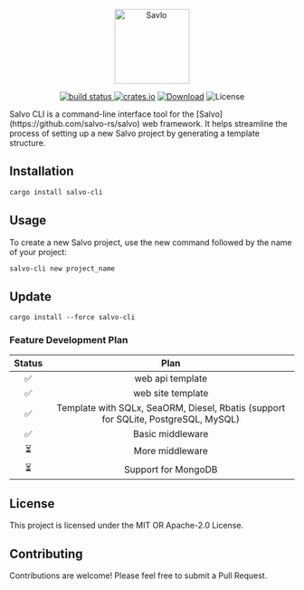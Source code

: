 <div align="center">
<p><img alt="Savlo" width="132" style="max-width:40%;min-width:60px;" src="https://p.sda1.dev/13/9268fb110f27611fa143c7aafbac61ab/monkeybread4352_a_technology_software_logo_for_windseabird_with_8fb4a0df-e233-414e-80a3-cf144ef44209.png" /></p>
<p>
<a href="https://github.com/salvo-rs/salvo-cli/actions">
    <img alt="build status" src="https://github.com/salvo-rs/salvo-cli/actions/workflows/rust.yml/badge.svg?branch=main" />
</a>
<a href="https://crates.io/crates/salvo-cli"><img alt="crates.io" src="https://img.shields.io/crates/v/salvo-cli" /></a>
<a href="https://crates.io/crates/salvo-cli"><img alt="Download" src="https://img.shields.io/crates/d/salvo-cli.svg" /></a>
<img alt="License" src="https://img.shields.io/crates/l/salvo-cli.svg" />
</p>
</div>
Salvo CLI is a command-line interface tool for the [Salvo](https://github.com/salvo-rs/salvo) web framework. It helps streamline the process of setting up a new Salvo project by generating a template structure.

## Installation

```bash
cargo install salvo-cli
```
## Usage
To create a new Salvo project, use the new command followed by the name of your project:

```bash
salvo-cli new project_name
```
## Update
```bashs
cargo install --force salvo-cli
```

### Feature Development Plan

|  Status |Plan   |   
|:---:|:---:| 
|✅| web api template |    
|✅| web site template |   
|✅|Template with SQLx, SeaORM, Diesel, Rbatis (support for SQLite, PostgreSQL, MySQL)| 
|✅|Basic middleware |
|⏳|More middleware|
|⏳|Support for MongoDB|   
## License
This project is licensed under the MIT OR Apache-2.0 License.

## Contributing
Contributions are welcome! Please feel free to submit a Pull Request.

